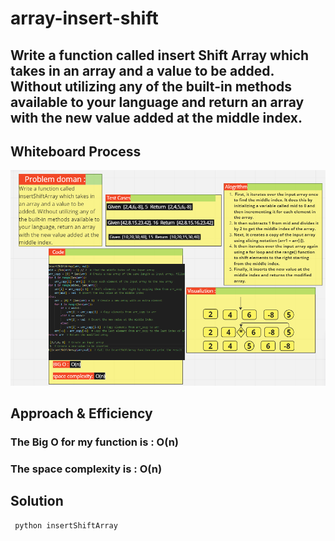 # array-insert-shift

  ## Write a function called insert Shift Array which takes in an array and a value to be added. Without utilizing any of the built-in methods available to your language and return an array with the new value added at the middle index. 

## Whiteboard Process

![whitebord](cs.png)
## Approach & Efficiency
### The Big O for my function is : O(n)

### The space complexity is : O(n)

## Solution

```
 python insertShiftArray
```

